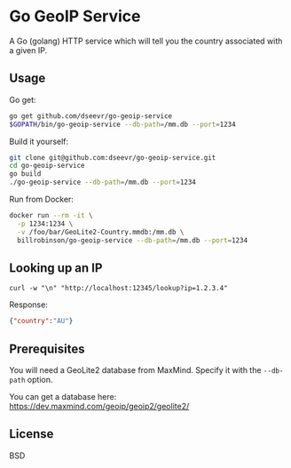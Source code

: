 # Go GeoIP Service

A Go (golang) HTTP service which will tell you the country associated with a given IP.

## Usage

Go get:
```sh
go get github.com/dseevr/go-geoip-service
$GOPATH/bin/go-geoip-service --db-path=/mm.db --port=1234
```

Build it yourself:
```sh
git clone git@github.com:dseevr/go-geoip-service.git
cd go-geoip-service
go build
./go-geoip-service --db-path=/mm.db --port=1234
```

Run from Docker:

```sh
docker run --rm -it \
  -p 1234:1234 \
  -v /foo/bar/GeoLite2-Country.mmdb:/mm.db \
  billrobinson/go-geoip-service --db-path=/mm.db --port=1234
```

## Looking up an IP

```
curl -w "\n" "http://localhost:12345/lookup?ip=1.2.3.4"
```

Response:

```json
{"country":"AU"}
```

## Prerequisites

You will need a GeoLite2 database from MaxMind.  Specify it with the `--db-path` option.

You can get a database here:  https://dev.maxmind.com/geoip/geoip2/geolite2/

## License

BSD
